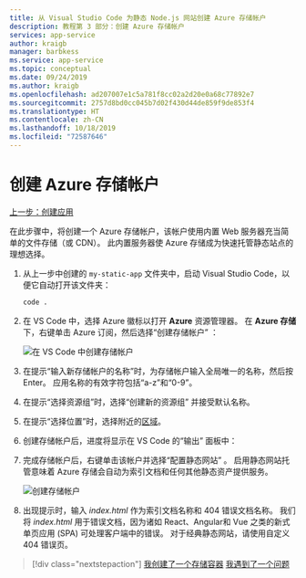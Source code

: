 ```yaml
---
title: 从 Visual Studio Code 为静态 Node.js 网站创建 Azure 存储帐户
description: 教程第 3 部分：创建 Azure 存储帐户
services: app-service
author: kraigb
manager: barbkess
ms.service: app-service
ms.topic: conceptual
ms.date: 09/24/2019
ms.author: kraigb
ms.openlocfilehash: ad207007e1c5a781f8cc02a2d20e0a68c77892e7
ms.sourcegitcommit: 2757d8bd0cc045b7d02f430d44de859f9de853f4
ms.translationtype: HT
ms.contentlocale: zh-CN
ms.lasthandoff: 10/18/2019
ms.locfileid: "72587646"
---
```

# <a name="create-an-azure-storage-account"></a>创建 Azure 存储帐户

[上一步：创建应用](tutorial-vscode-static-website-node-02.md)

在此步骤中，将创建一个 Azure 存储帐户，该帐户使用内置 Web 服务器充当简单的文件存储（或 CDN）。 此内置服务器使 Azure 存储成为快速托管静态站点的理想选择。

1. 从上一步中创建的 `my-static-app` 文件夹中，启动 Visual Studio Code，以便它自动打开该文件夹：

    ```bash
    code .
    ```

1. 在 VS Code 中，选择 Azure 徽标以打开 **Azure** 资源管理器。 在 **Azure 存储**下，右键单击 Azure 订阅，然后选择“创建存储帐户”  ：

    ![在 VS Code 中创建存储帐户](media/static-website/create-storage-account.png)

1. 在提示“输入新存储帐户的名称”时，为存储帐户输入全局唯一的名称，然后按 Enter。 应用名称的有效字符包括“a-z”和“0-9”。

1. 在提示“选择资源组”时，选择“创建新的资源组”  并接受默认名称。

1. 在提示“选择位置”时，选择附近的[区域](https://azure.microsoft.com/regions/)。

1. 创建存储帐户后，进度将显示在 VS Code 的“输出”  面板中：

1. 完成存储帐户后，右键单击该帐户并选择“配置静态网站”  。 启用静态网站托管意味着 Azure 存储会自动为索引文档和任何其他静态资产提供服务。

    ![创建存储帐户](media/static-website/configure-static-website.png)

1. 出现提示时，输入 *index.html* 作为索引文档名称和 404 错误文档名称。 我们将 *index.html* 用于错误文档，因为诸如 React、Angular和 Vue 之类的新式单页应用 (SPA) 可处理客户端中的错误。 对于经典静态网站，请使用自定义 404 错误页。

> [!div class="nextstepaction"]
> [我创建了一个存储容器](tutorial-vscode-static-website-node-04.md) [我遇到了一个问题](https://www.research.net/r/PWZWZ52?tutorial=node-deployment-staticwebsite&step=create-storage)
